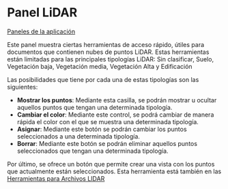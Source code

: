 # Panel LiDAR

[Paneles de la aplicación](/mdtopx/introduccion/paneles-de-la-aplicacion/)

Este panel muestra ciertas herramientas de acceso rápido, útiles para documentos que contienen nubes de puntos LiDAR. Estas herramientas están limitadas para las principales tipologías LiDAR: Sin clasificar, Suelo, Vegetación baja, Vegetación media, Vegetación Alta y Edificación

Las posibilidades que tiene por cada una de estas tipologías son las siguientes:

* **Mostrar los puntos**: Mediante esta casilla, se podrán mostrar u ocultar aquellos puntos que tengan una determinada tipología.
* **Cambiar el color**: Mediante este control, se podrá cambiar de manera rápida el color con el que se muestra una determinada tipología.
* **Asignar**: Mediante este botón se podrán cambiar los puntos seleccionados a una determinada tipología.
* **Borrar**: Mediante este botón se podrán eliminar aquellos puntos seleccionados que tengan una determinada tipología.

Por último, se ofrece un botón que permite crear una vista con los puntos que actualmente están seleccionados. Esta herramienta está también en las [Herramientas para Archivos LIDAR](../../fichas-de-herramientas/ficha-de-herramientas-archivos-lidar/)

